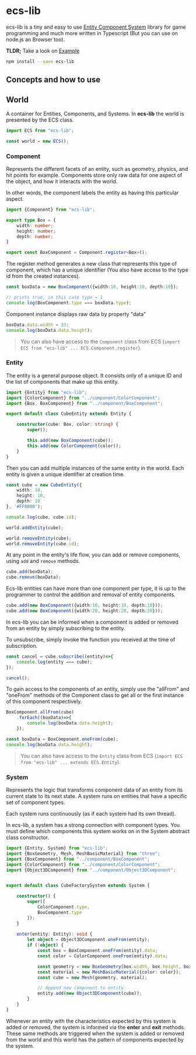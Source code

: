 # ecs-lib

ecs-lib is a tiny and easy to use [Entity Component System](https://en.wikipedia.org/wiki/Entity_component_system) library for game programming and much more written in Typescript (But you can use on node.js an Browser too). 


**TLDR;** Take a look on [Example](https://github.com/nidorx/ecs-lib/) 


```bash
npm install --save ecs-lib
```


## Concepts and how to use

## World

A container for Entities, Components, and Systems. In **ecs-lib** the world is presented by the ECS class.

```typescript
import ECS from "ecs-lib";

const world = new ECS();
```


### Component

Represents the different facets of an entity, such as geometry, physics, and hit points for example. Components store only raw data for one aspect of the object, and how it interacts with the world.

In other words, the component labels the entity as having this particular aspect.


```typescript
import {Component} from "ecs-lib";

export type Box = {
    width: number;
    height: number;
    depth: number;
}

export const BoxComponent = Component.register<Box>();
```

The register method generates a new class that represents this type of component, which has a unique identifier (You also have access to the type id from the created instances).

```typescript
const boxData = new BoxComponent({width:10, height:10, depth:10});

// prints true, in this case type = 1
console.log(BoxComponent.type === boxData.type);
```

Component instance displays raw data by property "data"

```typescript
boxData.data.width = 33;
console.log(boxData.data.height);
```

> You can also have access to the `Component` class from ECS (`import ECS from "ecs-lib" ... ECS.Component.register`). 


### Entity

The entity is a general purpose object. It consists only of a unique ID and the list of components that make up this entity.

```typescript
import {Entity} from "ecs-lib";
import {ColorComponent} from "../component/ColorComponent";
import {Box, BoxComponent} from "../component/BoxComponent";

export default class CubeEntity extends Entity {

    constructor(cube: Box, color: string) {
        super();

        this.add(new BoxComponent(cube));
        this.add(new ColorComponent(color));
    }
}
```

Then you can add multiple instances of the same entity in the world. Each entity is given a unique identifier at creation time.

```typescript
const cube = new CubeEntity({
    width: 10,
    height: 10,
    depth: 10
}, '#FF0000');

console.log(cube, cube.id);

world.addEntity(cube);

world.removeEntity(cube);
world.removeEntity(cube.id);
```

At any point in the entity's life flow, you can add or remove components, using `add` and `remove` methods.

```typescript
cube.add(boxData);
cube.remove(boxData);
```

Ecs-lib entities can have more than one component per type, it is up to the programmer to control the addition and removal of entity components.

```typescript
cube.add(new BoxComponent({width:10, height:10, depth:10}));
cube.add(new BoxComponent({width:20, height:20, depth:20}));
```

In ecs-lib you can be informed when a component is added or removed from an entity by simply subscribing to the entity.

To unsubscribe, simply invoke the function you received at the time of subscription.

```typescript
const cancel = cube.subscribe((entity)=>{
    console.log(entity === cube);
});

cancel();
```

To gain access to the components of an entity, simply use the "allFrom" and "oneFrom" methods of the Component class to get all or the first instance of this component respectively.

```typescript
BoxComponent.allFrom(cube)
    .forEach((boxData)=>{
        console.log(boxData.data.height);
    });

const boxData = BoxComponent.oneFrom(cube);
console.log(boxData.data.height);
```


> You can also have access to the `Entity` class from ECS (`import ECS from "ecs-lib" ... extends ECS.Entity`). 

### System

Represents the logic that transforms component data of an entity from its current state to its next state. A system runs on entities that have a specific set of component types.

Each system runs continuously (as if each system had its own thread).

In ecs-lib, a system has a strong connection with component types. You must define which components this system works on in the System abstract class constructor.

```typescript
import {Entity, System} from "ecs-lib";
import {BoxGeometry, Mesh, MeshBasicMaterial} from "three";
import {BoxComponent} from "../component/BoxComponent";
import {ColorComponent} from "../component/ColorComponent";
import {Object3DComponent} from "../component/Object3DComponent";


export default class CubeFactorySystem extends System {

    constructor() {
        super([
            ColorComponent.type,
            BoxComponent.type
        ]);
    }
    
    enter(entity: Entity): void {
        let object = Object3DComponent.oneFrom(entity);
        if (!object) {
            const box = BoxComponent.oneFrom(entity).data;
            const color = ColorComponent.oneFrom(entity).data;

            const geometry = new BoxGeometry(box.width, box.height, box.depth);
            const material = new MeshBasicMaterial({color: color});
            const cube = new Mesh(geometry, material);

            // Append new component to entity
            entity.add(new Object3DComponent(cube));
        }
    }
}
```

Whenever an entity with the characteristics expected by this system is added or removed, the system is informed via the **enter** and **exit** methods. These same methods are triggered when the system is added or removed from the world and this world has the pattern of components expected by the system.
